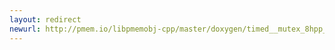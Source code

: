 ```yaml
---
layout: redirect
newurl: http://pmem.io/libpmemobj-cpp/master/doxygen/timed__mutex_8hpp_source.html
---
```

